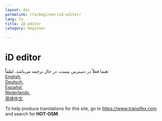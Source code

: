 ```yaml
---
layout: doc
permalink: /fa/beginner/id-editor/
lang: fa
title: iD editor
category: beginner

---
```


iD editor   
=================  

هنما فغلاْ در دسترس نیست. در حال ترجمه می‌باشد. لطفاْ:  
[English](/en/beginner/id-editor/),  
[Deutsch](/de/beginner/id-editor/),  
[Español](/es/beginner/id-editor/),  
[Nederlands](/nl/beginner/id-editor/),  
[简体中文](/zx/beginner/id-editor/).  

To help produce translations for this site, go to <https://www.transifex.com> and search for **HOT-OSM**.  

<!-- hidden text -->
